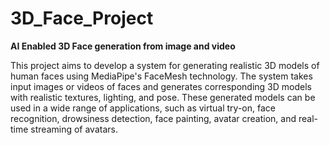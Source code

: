 # 3D_Face_Project
**AI Enabled 3D Face generation from image and video**

This project aims to develop a system for generating realistic 3D models of human faces using MediaPipe's FaceMesh technology. The system takes input images or videos of faces and generates corresponding 3D models with realistic textures, lighting, and pose. These generated models can be used in a wide range of applications, such as virtual try-on, face recognition, drowsiness detection, face painting, avatar creation, and real-time streaming of avatars.
